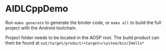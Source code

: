 # AIDLCppDemo


Run `make generate` to generate the binder code, or `make all` to build the full project with the Android toolchain.

Project folder needs to be located in the AOSP root. The build product can then be found at `out/target/product/<target>/system/bin/IHello*`
